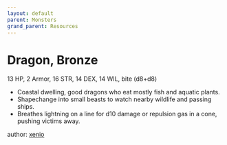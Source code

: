 ```yaml
---
layout: default
parent: Monsters
grand_parent: Resources
---
```


# Dragon, Bronze

13 HP, 2 Armor, 16 STR, 14 DEX, 14 WIL, bite (d8+d8)  


- Coastal dwelling, good dragons who eat mostly fish and aquatic plants.    
- Shapechange into small beasts to watch nearby wildlife and passing ships.    
- Breathes lightning on a line for d10 damage or repulsion gas in a cone, pushing victims away.  

author: [xenio](https://xenioinabottle.blogspot.com)
